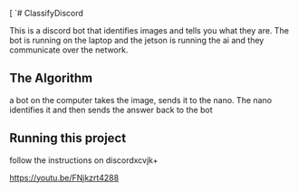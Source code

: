 \[  `# ClassifyDiscord

This is a discord bot that identifies images and tells you what they are.
The bot is running on the laptop and the jetson is running the ai and they communicate over the network.


## The Algorithm

a bot on the computer takes the image, sends it to the nano. The nano identifies it and then sends the answer back to the bot
## Running this project

follow the instructions on discordxcvjk+

https://youtu.be/FNjkzrt4288
